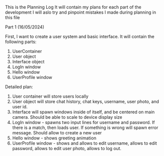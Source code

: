 This is the Planning Log
It will contain my plans for each part of the development
I will aslo try and pinpoint mistakes I made during planning in this file

Part 1 (16/05/2024)

First, I want to create a user system and basic interface. It will contain the following parts:
1. UserContainer
2. User object
3. Interface object
4. LogIn window
5. Hello window
6. UserProfile window

Detailed plan:

1. User container will store users locally
2. User object will store chat history, chat keys, username, user photo, and user id.
3. Interface will spawn windows inside of itself, and be centered on main camera. Should be able to scale to device display size
4. LogIn window - spawns two input lines for username and password. If there is a match, then loads user. If something is wrong will spawn error message. Should allow to create a new user
5. Hello window - shows greeting animation
6. UserProfile window - shows and allows to edit username, allows to edit password, allows to edit user photo, allows to log out.
